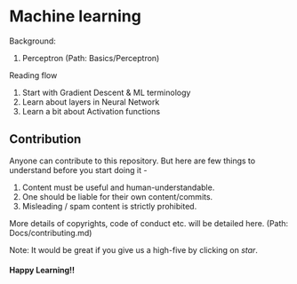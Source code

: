 # Machine learning

Background:
1. Perceptron (Path: Basics/Perceptron)

Reading flow
1. Start with Gradient Descent & ML terminology
2. Learn about layers in Neural Network 
3. Learn a bit about Activation functions

## Contribution
Anyone can contribute to this repository. But here are few things to understand before you start doing it -
1. Content must be useful and human-understandable.
2. One should be liable for their own content/commits.
3. Misleading / spam content is strictly prohibited. <br>

More details of copyrights, code of conduct etc. will be detailed here. (Path: Docs/contributing.md)

Note: It would be great if you give us a high-five by clicking on *star*.

#### Happy Learning!!
